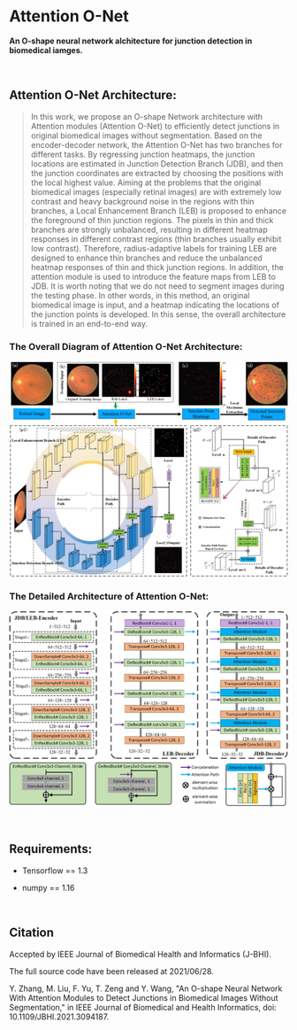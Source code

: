 # Attention O-Net

**An O-shape neural network alchitecture for junction detection in biomedical iamges.**

<br> 

## Attention O-Net Architecture:
>In this work, we propose an O-shape Network architecture with Attention modules (Attention O-Net) to efficiently detect junctions in original biomedical images without segmentation. Based on the encoder-decoder network, the Attention O-Net has two branches for different tasks. By regressing junction heatmaps, the junction locations are estimated in Junction Detection Branch (JDB), and then the junction coordinates are extracted by choosing the positions with the local highest value. Aiming at the problems that the original biomedical images (especially retinal images) are with extremely low contrast and heavy background noise in the regions with thin branches, a Local Enhancement Branch (LEB) is proposed to enhance the foreground of thin junction regions. The pixels in thin and thick branches are strongly unbalanced, resulting in different heatmap responses in different contrast regions (thin branches usually exhibit low contrast). Therefore, radius-adaptive labels for training LEB are designed to enhance thin branches and reduce the unbalanced heatmap responses of thin and thick junction regions. In addition, the attention module is used to introduce the feature maps from LEB to JDB. It is worth noting that we do not need to segment images during the testing phase. In other words, in this method, an original biomedical image is input, and a heatmap indicating the locations of the junction points is developed. In this sense, the overall architecture is trained in an end-to-end way.

### The Overall Diagram of Attention O-Net Architecture:

![Overall_Diagram](https://github.com/zyqhnu/Images_for_Attention_O-Net/blob/main/fig2.jpg)


### The Detailed Architecture of Attention O-Net:


![detialed_AONet](https://github.com/zyqhnu/Images_for_Attention_O-Net/blob/main/detialed_A_ONet.jpg)

<br> 


## Requirements:

* Tensorflow  == 1.3

* numpy == 1.16

<br> 


## Citation

Accepted by IEEE Journal of Biomedical Health and Informatics (J-BHI).

The full source code have been released at 2021/06/28.

Y. Zhang, M. Liu, F. Yu, T. Zeng and Y. Wang, "An O-shape Neural Network With Attention Modules to Detect Junctions in Biomedical Images Without Segmentation," in IEEE Journal of Biomedical and Health Informatics, doi: 10.1109/JBHI.2021.3094187.
